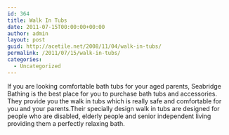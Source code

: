 ```yaml
---
id: 364
title: Walk In Tubs
date: 2011-07-15T00:00:00+00:00
author: admin
layout: post
guid: http://acetile.net/2008/11/04/walk-in-tubs/
permalink: /2011/07/15/walk-in-tubs/
categories:
  - Uncategorized
---
```

If you are looking comfortable bath tubs for your aged parents, Seabridge Bathing is the best place for you to purchase bath tubs and accessories. They provide you the walk in tubs which is really safe and comfortable for you and your parents.Their specially design walk in tubs are designed for people who are disabled, elderly people and senior independent living providing them a perfectly relaxing bath.